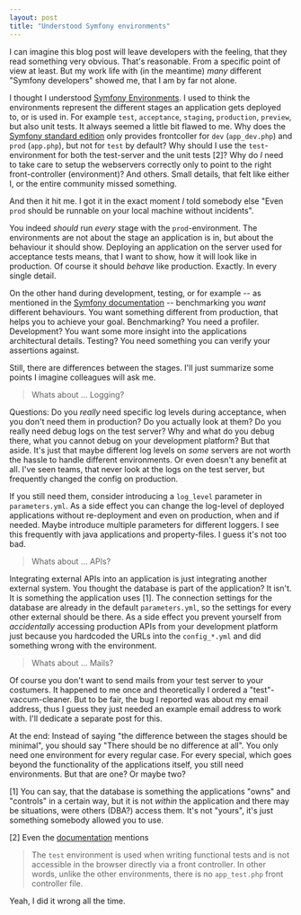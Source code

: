 ```yaml
---
layout: post
title: "Understood Symfony environments"
---
```


I can imagine this blog post will leave developers with the feeling, that
they read something very obvious. That's reasonable. From a specific point of view at
least. But my work life with (in the meantime) _many_ different "Symfony developers"
showed me, that I am by far not alone.

I thought I understood [Symfony Environments](http://symfony.com/doc/current/configuration/environments.html).
I used to think the environments represent the different stages an application gets deployed
to, or is used in. For example `test`, `acceptance`, `staging`, `production`, `preview`, but also 
unit tests. It always seemed a little bit flawed to me. Why does the 
[Symfony standard edition](https://github.com/symfony/symfony-standard)
only provides frontcoller for `dev` (`app_dev.php`) and `prod` (`app.php`), but not for 
`test` by default? Why should I use the `test`-environment for both the test-server and the 
unit tests [2]? Why do _I_ need to take care to setup the webservers correctly only to point to the
right front-controller (environment)? And others. Small details, that felt like either I, or the
entire community missed something.

And then it hit me. I got it in the exact moment _I_ told somebody else "Even `prod`
should be runnable on your local machine without incidents".

You indeed _should_ run _every_ stage with the `prod`-environment. The environments are not about 
the stage an application is in, but about the behaviour it should show. Deploying an application
on the server used for acceptance tests means, that I want to show, how it will look like in 
production. Of course it should _behave_ like production. Exactly. In every single detail.

On the other hand during development, testing, or for example -- as mentioned in the 
[Symfony documentation](http://symfony.com/doc/current/configuration/environments.html#creating-a-new-environment) --
benchmarking you _want_ different behaviours. You want something different from production, 
that helps you to achieve your goal. Benchmarking? You need a profiler. Development? You want 
some more insight into the applications architectural details. Testing? You need something 
you can verify your assertions against.

Still, there are differences between the stages. I'll just summarize some points
I imagine colleagues will ask me.

> Whats about ... Logging?

Questions: Do you _really_ need specific log levels during acceptance, when
you don't need them in production? Do you actually look at them? Do you really
need debug logs on the test server? Why and what do you debug there, what you cannot
debug on your development platform? But that aside. It's just that maybe different
log levels on _some_ servers are not worth the hassle to handle different environments.
Or even doesn't any benefit at all. I've seen teams, that never look at the logs on the
test server, but frequently changed the config on production.

If you still need them, consider introducing a `log_level` parameter in `parameters.yml`. 
As a side effect you can change the log-level of deployed applications without re-deployment
and even on production, when and if needed. Maybe introduce multiple parameters for different
loggers. I see this frequently with java applications and property-files. I guess it's not
too bad.

> Whats about ... APIs?

Integrating external APIs into an application is just integrating another external system.
You thought the database is part of the application? It isn't. It is something the application
uses [1]. The connection settings for the database are already in the default `parameters.yml`, 
so the settings for every other external should be there. As a side effect you prevent yourself 
from _accidentally_ accessing production APIs from your development platform just because you 
hardcoded the URLs into the `config_*.yml` and did something wrong with the environment.

> Whats about ... Mails?

Of course you don't want to send mails from your test server to your costumers. It happened
to me once and theoretically I ordered a "test"-vaccum-cleaner. But to be fair, the bug I
reported was about my email address, thus I guess they just needed an example email
address to work with. I'll dedicate a separate post for this.

At the end: Instead of saying "the difference between the stages should be minimal", you
should say "There should be no difference at all". You only need one environment for every
regular case. For every special, which goes beyond the functionality of the applications itself,
you still need environments. But that are one? Or maybe two?



[1] You can say, that the database is something the applications "owns" and "controls" in a 
    certain way, but it is not _within_ the application and there may be situations, were
    others (DBA?) access them. It's not "yours", it's just something somebody allowed you
    to use.

[2] Even the [documentation](http://symfony.com/doc/current/configuration/environments.html#executing-an-application-in-different-environments)
    mentions
    
> The `test` environment is used when writing functional tests and is not accessible in 
> the browser directly via a front controller. In other 
> words, unlike the other environments, there is no `app_test.php` front controller file.

Yeah, I did it wrong all the time.
